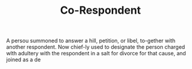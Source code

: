 ---
title: Co-Respondent
letter: C
permalink: "/definitions/bld-co-respondent.html"
body: A persou summoned to answer a hill, petition, or libel, to-gether with another
  respondent. Now chief-ly used to designate the person charged wlth adultery with
  the respondent in a salt for divorce for that cause, and joined as a de
published_at: '2018-07-07'
source: Black's Law Dictionary 2nd Ed (1910)
layout: post
---